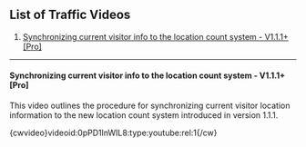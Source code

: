 ## List of Traffic Videos
1.  [Synchronizing current visitor info to the location count system - V1.1.1+ \[Pro\]](#v1)

***

#### <a class="doc-top"  name="v1"></a>Synchronizing current visitor info to the location count system - V1.1.1+ \[Pro\]

<div class="uk-alert">This video outlines the procedure for synchronizing current visitor location information to the new location count system introduced in version 1.1.1.</div>

{cwvideo}videoid:0pPD1lnWIL8:type:youtube:rel:1{/cw}